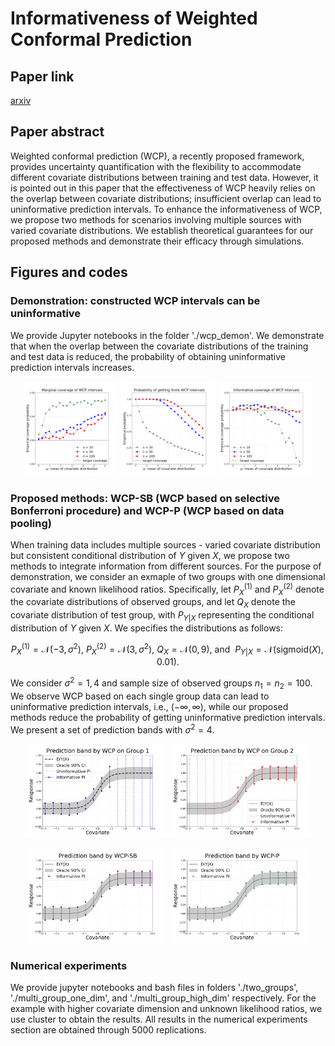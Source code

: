 # Informativeness of Weighted Conformal Prediction 

## Paper link

[arxiv](https://arxiv.org/pdf/2405.06479)

## Paper abstract


Weighted conformal prediction (WCP), a recently proposed framework, provides uncertainty quantification with the flexibility to accommodate different covariate distributions between training and test data. However, it is pointed out in this paper that the effectiveness of WCP heavily relies on the overlap between covariate distributions; insufficient overlap can lead to uninformative prediction intervals. To enhance the informativeness of WCP, we propose two methods for scenarios involving multiple sources with varied covariate distributions. We establish theoretical guarantees for our proposed methods and demonstrate their efficacy through simulations.



## Figures and codes

### Demonstration: constructed WCP intervals can be uninformative

We provide Jupyter notebooks in the folder './wcp_demon'. We demonstrate that when the overlap between the covariate distributions of the training and test data is reduced, the probability of obtaining uninformative prediction intervals increases.
<p align="center">
  <img src="figures/fix_var_marg_prob_better_f.png" alt="Marginal coverage probability" width="30%" />
  <img src="figures/fix_var_finite_prob_better_f.png" alt="Probability of getting finite prediction intervals" width="30%" />
  <img src="figures/fix_var_infor_prob_better_f.png" alt="Informative coverage probability" width="30%" />
</p>



### Proposed methods: WCP-SB (WCP based on selective Bonferroni procedure) and WCP-P (WCP based on data pooling)

When training data includes multiple sources - varied covariate distribution but consistent conditional distribution of $Y$ given $X$, we propose two methods to integrate information from different sources. For the purpose of demonstration, we consider an exmaple of two groups with one dimensional covariate and known likelihood ratios. Specifically, let $P_X^{(1)}$ and $P_X^{(2)}$ denote the covariate distributions of observed groups, and let $Q_X$ denote the covariate distribution of test group, with $P_{Y|X}$ representing the conditional distribution of $Y$ given $X$.   We specifies the distributions as follows:

$$ P_X^{(1)} = \mathcal{N}(-3, \sigma^2),~ P_X^{(2)} = \mathcal{N}(3, \sigma^2),~  Q_X = \mathcal{N}(0, 9),~  \text{and} ~~
    P_{Y|X} = \mathcal{N}(\text{sigmoid}(X), 0.01).$$

We consider $\sigma^2 = 1,4$ and sample size of observed groups $n_1=n_2 = 100$. We observe WCP based on each single group data can lead to uninformative prediction intervals, i.e., $(-\infty, \infty)$, while our proposed methods reduce the probability of getting uninformative prediction intervals. We present a set of prediction bands with $\sigma^2 = 4$.

<p align="center">
  <img src="figures/std_2_WCP_1.png" alt="WCP based on Group 1" width="45%" />
  <img src="figures/std_2_WCP_2.png" alt="WCP based on Group 2" width="45%" />
</p>

<p align="center">
  <img src="figures/std_2_WCP_bon.png" alt="WCP based on selective Bonferroni procedure" width="45%" />
  <img src="figures/std_2_WCP_pool.png" alt="WCP based on data pooling" width="45%" />
</p>


### Numerical experiments

We provide jupyter notebooks and bash files in folders './two_groups', './multi_group_one_dim', and './multi_group_high_dim' respectively.  For the example with higher covariate dimension and unknown likelihood ratios, 
we use cluster to obtain the results. All results in the numerical experiments section are obtained through 5000 replications.


